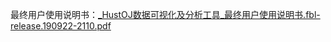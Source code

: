 最终用户使用说明书：[_HustOJ数据可视化及分析工具_最终用户使用说明书.fbl-release.190922-2110.pdf](uploads/e40c5f4816492e648c8d2071014eebbb/_HustOJ数据可视化及分析工具_最终用户使用说明书.fbl-release.190922-2110.pdf)